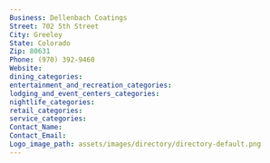 ```yaml
---
Business: Dellenbach Coatings
Street: 702 5th Street
City: Greeley
State: Colorado
Zip: 80631
Phone: (970) 392-9460
Website: 
dining_categories: 
entertainment_and_recreation_categories: 
lodging_and_event_centers_categories: 
nightlife_categories: 
retail_categories: 
service_categories: 
Contact_Name: 
Contact_Email: 
Logo_image_path: assets/images/directory/directory-default.png
---
```

